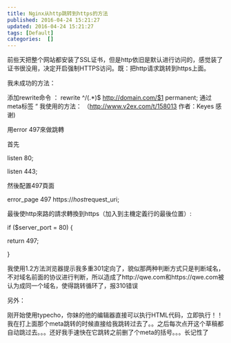 ```yaml
---
title: Nginx从http跳转到https的方法
published: 2016-04-24 15:21:27
updated: 2016-04-24 15:21:27
tags: [Default]
categories:  []
---
```


前些天把整个网站都安装了SSL证书，但是http依旧是默认进行访问的，感觉装了证书很没用，决定开启强制HTTPS访问。既：把http请求跳转到https上面。

我未成功的方法：

添加rewrite命令 ： rewrite ^/(.*)$ http://domain.com/$1 permanent;
通过meta标签 “
我使用的方法： （http://www.v2ex.com/t/158013 作者：Keyes 感谢)

用error 497來做跳轉

首先

listen 80;

listen 443;

然後配置497頁面

error_page 497 https://$host$request_uri;

最後使http來路的請求轉換到https（加入到主機定義行的最後位置）:

if ($server_port = 80) {

return 497;

}

我使用1.2方法浏览器提示我多重301定向了，貌似那两种判断方式只是判断域名，不对域名前面的协议进行判断，所以造成了http://qwe.com和https://qwe.com被认为成同一个域名，使得跳转循环了，报310错误

另外：

刚开始使用typecho，你妹的他的编辑器直接可以执行HTML代码，立即执行！！我在打上面那个meta跳转的时候直接给我跳转过去了。。之后每次点开这个草稿都自动跳过去。。。还好我手速快在它跳转之前删了个meta的括号。。。长记性了